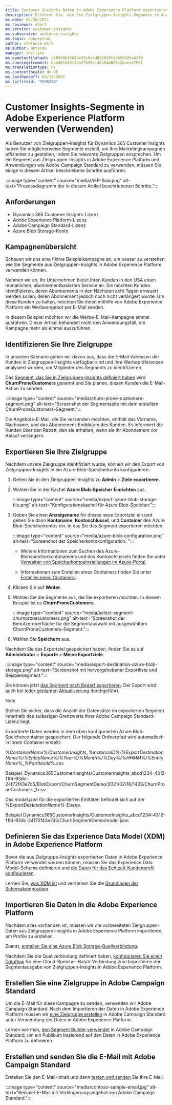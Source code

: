```yaml
---
title: Customer Insights-Daten in Adobe Experience Platform exportieren
description: Erfahren Sie, wie Sie Zielgruppen-Insights-Segmente in Adobe Experience Platform verwenden.
ms.date: 02/26/2021
ms.reviewer: mhart
ms.service: customer-insights
ms.subservice: audience-insights
ms.topic: conceptual
author: stefanie-msft
ms.author: antando
manager: shellyha
ms.openlocfilehash: d1856861562be55c6d1d051050fe965560fa42f8
ms.sourcegitcommit: bae40184312ab27b95c140a044875c2daea37951
ms.translationtype: HT
ms.contentlocale: de-DE
ms.lasthandoff: 03/15/2021
ms.locfileid: "5596268"
---
```

# <a name="use-customer-insights-segments-in-adobe-experience-platform-preview"></a>Customer Insights-Segmente in Adobe Experience Platform verwenden (Verwenden)

Als Benutzer von Zielgruppen-Insights für Dynamics 365 Customer Insights haben Sie möglicherweise Segmente erstellt, um Ihre Marketingkampagnen effizienter zu gestalten, indem Sie relevante Zielgruppen ansprechen. Um ein Segment aus Zielgruppen-Insights in Adobe Experience Platform und Anwendungen wie Adobe Campaign Standard zu verwenden, müssen Sie einige in diesem Artikel beschriebene Schritte ausführen.

:::image type="content" source="media/AEP-flow.png" alt-text="Prozessdiagramm der in diesem Artikel beschriebenen Schritte.":::

## <a name="prerequisites"></a>Anforderungen

-   Dynamics 365 Customer Insights-Lizenz
-   Adobe Experience Platform-Lizenz
-   Adobe Campaign Standard-Lizenz
-   Azure Blob Storage-Konto

## <a name="campaign-overview"></a>Kampagnenübersicht

Schauen wir uns eine fiktive Beispielkampagne an, um besser zu verstehen, wie Sie Segmente aus Zielgruppen-Insights in Adobe Experience Platform verwenden können.

Nehmen wir an, Ihr Unternehmen bietet Ihren Kunden in den USA einen monatlichen, abonnementbasierten Service an. Sie möchten Kunden identifizieren, deren Abonnements in den Nächsten acht Tagen erneuert werden sollen, deren Abonnement jedoch noch nicht verlängert wurde. Um diese Kunden zu halten, möchten Sie ihnen mithilfe von Adobe Experience Platform ein Werbeangebot per E-Mail senden.

In diesem Beispiel möchten wir die Werbe-E-Mail-Kampagne einmal ausführen. Dieser Artikel behandelt nicht den Anwendungsfall, die Kampagne mehr als einmal auszuführen.

## <a name="identify-your-target-audience"></a>Identifizieren Sie Ihre Zielgruppe

In unserem Szenario gehen wir davon aus, dass die E-Mail-Adressen der Kunden in Zielgruppen-Insights verfügbar sind und ihre Werbepräferenzen analysiert wurden, um Mitglieder des Segments zu identifizieren.

Das [Segment, das Sie in Zielgruppen-Insights definiert haben](segments.md) wird **ChurnProneCustomers** genannt und Sie planen, diesen Kunden die E-Mail-Aktion zu senden.

:::image type="content" source="media/churn-prone-customers-segment.png" alt-text="Screenshot der Segmentseite mit dem erstellten ChurnProneCustomers-Segment.":::

Die Angebots-E-Mail, die Sie versenden möchten, enthält das Vorname, Nachname, und das Abonnement-Enddatum des Kunden. Es informiert die Kunden über den Rabatt, den sie erhalten, wenn sie ihr Abonnement vor Ablauf verlängern.

## <a name="export-your-target-audience"></a>Exportieren Sie Ihre Zielgruppe

Nachdem unsere Zielgruppe identifiziert wurde, können wir den Export von Zielgruppen-Insights in ein Azure Blob-Speicherkonto konfigurieren.

1. Gehen Sie in den Zielgruppen-Insights zu **Admin** > **Ziele exportieren**.

1. Wählen Sie in der Kachel **Azure Blob-Speicher** **Einrichten** aus.

   :::image type="content" source="media/export-azure-blob-storage-tile.png" alt-text="Konfigurationskachel für Azure Blob-Speicher.":::

1. Geben Sie einen **Anzeigename** für dieses neue Exportziel ein und geben Sie dann **Kontoname**, **Kontoschlüssel**, und **Container** des Azure Blob-Speicherkontos ein, in das Sie das Segment exportieren möchten.  
      
   :::image type="content" source="media/azure-blob-configuration.png" alt-text="Screenshot der Speicherkontokonfiguration. "::: 

   - Weitere Informationen zum Suchen des Azure-Blobspeicherkontonamens und des Kontoschlüssels finden Sie unter [Verwalten von Speicherkontoeinstellungen im Azure-Portal](/azure/storage/common/storage-account-manage).

   - Informationen zum Erstellen eines Containers finden Sie unter [Erstellen eines Containers](/azure/storage/blobs/storage-quickstart-blobs-portal#create-a-container).

1. Klicken Sie auf **Weiter**.

1. Wählen Sie die Segmente aus, die Sie exportieren möchten. In diesem Beispiel ist es **ChurnProneCustomers**.

   :::image type="content" source="media/select-segment-churnpronecustomers.png" alt-text="Screenshot der Benutzeroberfläche für die Segmentauswahl mit ausgewähltem ChurnProneCustomers-Segment.":::

1. Wählen Sie **Speichern** aus.

Nachdem Sie das Exportziel gespeichert haben, finden Sie es auf **Administrator** > **Exporte** > **Meine Exportziele**.

:::image type="content" source="media/export-destination-azure-blob-storage.png" alt-text="Screenshot mit hervorgehobener Exportliste und Beispielsegment.":::

Sie können jetzt [das Segment nach Bedarf exportieren](export-destinations.md#export-data-on-demand). Der Export wird auch bei jeder [geplanten Aktualisierung](system.md) durchgeführt.

> [!NOTE]
> Stellen Sie sicher, dass die Anzahl der Datensätze im exportierten Segment innerhalb des zulässigen Grenzwerts Ihrer Adobe Campaign Standard-Lizenz liegt.

Exportierte Daten werden in dem oben konfigurierten Azure Blob-Speichercontainer gespeichert. Der folgende Ordnerpfad wird automatisch in Ihrem Container erstellt:

*%ContainerName%/CustomerInsights_%instanceID%/%ExportDestinationName%/%EntityName%/%Year%/%Month%/%Day%/%HHMM%/%EntityName%_%PartitionId%.csv*

Beispiel: Dynamics365CustomerInsights/CustomerInsights_abcd1234-4312-11f4-93dc-24f72f43e7d5/BlobExport/ChurnSegmentDemo/2021/02/16/1433/ChurnProneCustomers_1.csv

Das *model.json* für die exportierten Entitäten befindet sich auf der *%ExportDestinationName%*-Ebene.

Beispiel Dynamics365CustomerInsights/CustomerInsights_abcd1234-4312-11f4-93dc-24f72f43e7d5/ChurnSegmentDemo/model.json

## <a name="define-experience-data-model-xdm-in-adobe-experience-platform"></a>Definieren Sie das Experience Data Model (XDM) in Adobe Experience Platform

Bevor die aus Zielgruppe-Insights exportierten Daten in Adobe Experience Platform verwendet werden können, müssen Sie das Experience Data Model-Schema definieren und [die Daten für das Echtzeit-Kundenprofil konfigurieren](https://experienceleague.adobe.com/docs/experience-platform/profile/tutorials/dataset-configuration.html#tutorials).

Lernen Sie, [was XDM ist](https://experienceleague.adobe.com/docs/experience-platform/xdm/home.html) und verstehen Sie die [Grundlagen der Schemakomposition](https://experienceleague.adobe.com/docs/experience-platform/xdm/schema/composition.html#schema).

## <a name="import-data-into-adobe-experience-platform"></a>Importieren Sie Daten in die Adobe Experience Platform

Nachdem alles vorhanden ist, müssen wir die vorbereiteten Zielgruppen-Daten aus Zielgruppen-Insights in Adobe Experience Platform importieren, um Profile zu erstellen.

Zuerst, [erstellen Sie eine Azure Blob Storage-Quellverbindung](https://experienceleague.adobe.com/docs/experience-platform/sources/ui-tutorials/create/cloud-storage/blob.html#getting-started).    

Nachdem Sie die Quellverbindung definiert haben, [konfigurieren Sie einen Dataflow](https://experienceleague.adobe.com/docs/experience-platform/sources/ui-tutorials/dataflow/cloud-storage.html#ui-tutorials) für eine Cloud-Speicher-Batch-Verbindung zum Importieren der Segmentausgabe von Zielgruppen-Insights in Adobe Experience Platform.

## <a name="create-an-audience-in-adobe-campaign-standard"></a>Erstellen Sie eine Zielgruppe in Adobe Campaign Standard

Um die E-Mail für diese Kampagne zu senden, verwenden wir Adobe Campaign Standard. Nach dem Importieren der Daten in Adobe Experience Platform müssen wir [eine Zielgruppe erstellen](https://experienceleague.adobe.com/docs/campaign-standard/using/profiles-and-audiences/get-started-profiles-and-audiences.html#permission) in Adobe Campaign Standard unter Verwendung der Daten in Adobe Experience Platform.

Lernen wie man, [den Segment Builder verwendet](https://experienceleague.adobe.com/docs/campaign-standard/using/profiles-and-audiences/working-with-adobe-experience-platform/aep-using-segment-builder.html#building-a-segment) in Adobe Campaign Standard, um ein Publikum basierend auf den Daten in Adobe Experience Platform zu definieren.

## <a name="create-and-send-the-email-using-adobe-campaign-standard"></a>Erstellen und senden Sie die E-Mail mit Adobe Campaign Standard

Erstellen Sie den E-Mail-Inhalt und dann [testen und senden](https://experienceleague.adobe.com/docs/campaign-standard/using/testing-and-sending/get-started-sending-messages.html#preparing-and-testing-messages) Sie Ihre E-Mail.

:::image type="content" source="media/contoso-sample-email.jpg" alt-text="Beispiel-E-Mail mit Verlängerungsangebot von Adobe Campaign Standard.":::